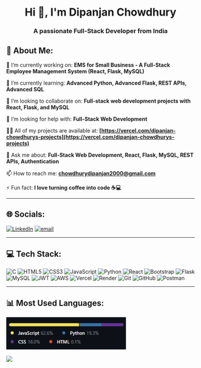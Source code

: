 <h1 align="center">Hi 👋, I'm Dipanjan Chowdhury</h1>
<h3 align="center">A passionate Full-Stack Developer from India</h3>

## 💫 About Me:
🔭 I’m currently working on: **EMS for Small Business - A Full-Stack Employee Management System (React, Flask, MySQL)**

🌱 I’m currently learning: **Advanced Python, Advanced Flask, REST APIs, Advanced SQL**

👯 I’m looking to collaborate on: **Full-stack web development projects with React, Flask, and MySQL**

🤝 I’m looking for help with: **Full-Stack Web Development**

👨‍💻 All of my projects are available at: **[https://vercel.com/dipanjan-chowdhurys-projects](https://vercel.com/dipanjan-chowdhurys-projects)**

💬 Ask me about: **Full-Stack Web Development, React, Flask, MySQL, REST APIs, Authentication**

📫 How to reach me: **chowdhurydipanjan2000@gmail.com**

⚡ Fun fact: **I love turning coffee into code ☕💻**

-----------------------------------------------------------------------------------------------------------------------------------------------

## 🌐 Socials:
[![LinkedIn](https://img.shields.io/badge/LinkedIn-%230077B5.svg?logo=linkedin&logoColor=white)](https://linkedin.com/in/dipanjanchowdhury932000) [![email](https://img.shields.io/badge/Email-D14836?logo=gmail&logoColor=white)](mailto:chowdhurydipanjan2000@gmail.com) 

-----------------------------------------------------------------------------------------------------------------------------------------------

## 💻 Tech Stack:
![C](https://img.shields.io/badge/c-%2300599C.svg?style=for-the-badge&logo=c&logoColor=white) ![HTML5](https://img.shields.io/badge/html5-%23E34F26.svg?style=for-the-badge&logo=html5&logoColor=white) ![CSS3](https://img.shields.io/badge/css3-%231572B6.svg?style=for-the-badge&logo=css3&logoColor=white) ![JavaScript](https://img.shields.io/badge/javascript-%23323330.svg?style=for-the-badge&logo=javascript&logoColor=%23F7DF1E) ![Python](https://img.shields.io/badge/python-3670A0?style=for-the-badge&logo=python&logoColor=ffdd54) ![React](https://img.shields.io/badge/react-%2320232a.svg?style=for-the-badge&logo=react&logoColor=%2361DAFB) ![Bootstrap](https://img.shields.io/badge/bootstrap-%238511FA.svg?style=for-the-badge&logo=bootstrap&logoColor=white) ![Flask](https://img.shields.io/badge/flask-%23000.svg?style=for-the-badge&logo=flask&logoColor=white) ![MySQL](https://img.shields.io/badge/mysql-4479A1.svg?style=for-the-badge&logo=mysql&logoColor=white) ![JWT](https://img.shields.io/badge/JWT-black?style=for-the-badge&logo=JSON%20web%20tokens) ![AWS](https://img.shields.io/badge/AWS-%23FF9900.svg?style=for-the-badge&logo=amazon-aws&logoColor=white) ![Vercel](https://img.shields.io/badge/vercel-%23000000.svg?style=for-the-badge&logo=vercel&logoColor=white) ![Render](https://img.shields.io/badge/Render-%46E3B7.svg?style=for-the-badge&logo=render&logoColor=white) ![Git](https://img.shields.io/badge/git-%23F05033.svg?style=for-the-badge&logo=git&logoColor=white) ![GitHub](https://img.shields.io/badge/github-%23121011.svg?style=for-the-badge&logo=github&logoColor=white) ![Postman](https://img.shields.io/badge/Postman-FF6C37?style=for-the-badge&logo=postman&logoColor=white)

-----------------------------------------------------------------------------------------------------------------------------------------------

## 📊 Most Used Languages:
<p align="left">
  <picture>
    <!-- Dark mode -->
    <source srcset="assets/top-langs-dark.png" media="(prefers-color-scheme: dark)" />
    <!-- Light mode -->
    <source srcset="assets/top-langs-light.png" media="(prefers-color-scheme: light)" />
    <!-- Default (if none applies) -->
    <img src="assets/top-langs-dark.png" alt="Top Languages" width="320"/>
  </picture>
</p>

[![](https://visitcount.itsvg.in/api?id=Dipanjan932000&icon=0&color=0)](https://visitcount.itsvg.in)

<!-- Proudly created with GPRM ( https://gprm.itsvg.in ) -->
